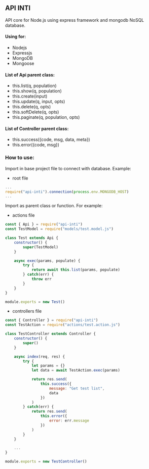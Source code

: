 ## API INTI

API core for Node.js using express framework and mongodb NoSQL database.

#### Using for:

- Nodejs
- Expressjs
- MongoDB
- Mongoose

#### List of Api parent class:

- this.list(q, population)
- this.show(q, population)
- this.create(input)
- this.update(q, input, opts)
- this.delete(q, opts)
- this.softDelete(q, opts)
- this.paginate(q, population, opts)

#### List of Controller parent class:

- this.success({code, msg, data, meta})
- this.error({code, msg})

### How to use:

Import in base project file to connect with database. Example:

- root file

```javascript
...
require("api-inti").connection(process.env.MONGODB_HOST)
...

```

Import as parent class or function. For example:

- actions file

```javascript
const { Api } = require("api-inti")
const TestModel = require("models/test.model.js")

class Test extends Api {
    constructor() {
        super(TestModel)
    }

    async exec(params, populate) {
        try {
            return await this.list(params, populate)
        } catch(err) {
            throw err
        }
    }
}

module.exports = new Test()

```

- controllers file

```javascript
const { Controller } = require("api-inti")
const TestAction = require("actions/test.action.js")

class TestController extends Controller {
    constructor() {
        super()
    }

    async index(req, res) {
        try {
            let params = {}
            let data = await TestAction.exec(params)

            return res.send(
                this.success({
                    message: "Get test list",
                    data
                })
            )
        } catch(err) {
            return res.send(
                this.error({
                    error: err.message
                })
            )
        }
    }

    ...
}

module.exports = new TestController()

```
